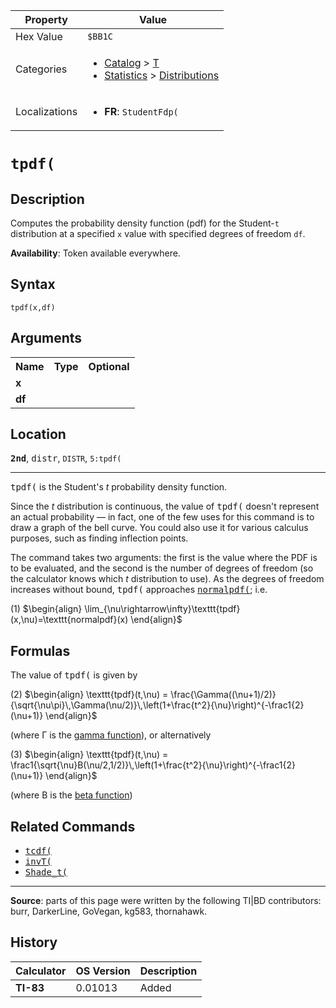 | Property      | Value |
|---------------|-------|
| Hex Value     | `$BB1C`|
| Categories    | <ul><li>[Catalog](<../categories/Catalog.md>) > [T](<../categories/Catalog.md#T>)</li><li>[Statistics](<../categories/Statistics.md>) > [Distributions](<../categories/Statistics.md#Distributions>)</li></ul> |
| Localizations | <ul><li><b>FR</b>: `StudentFdp(`</li></ul> |

# `tpdf(`

## Description
Computes the probability density function (pdf) for the Student-`t` distribution at a specified `x` value with specified degrees of freedom `df`.


<b>Availability</b>: Token available everywhere.

## Syntax
`tpdf(x,df)`

## Arguments
<table>
<tr><th>Name</th><th>Type</th><th>Optional</th></tr>

<tr><td><b>x</b></td><td></td><td></td></tr>

<tr><td><b>df</b></td><td></td><td></td></tr>

</table>

## Location
<tt><kbd><b>2nd</b></kbd></tt>, <kbd>distr</kbd>, `DISTR`, `5:tpdf(`
<hr>

<tt>tpdf(</tt> is the Student's _t_ probability density function.

Since the _t_ distribution is continuous, the value of <tt>tpdf(</tt> doesn't represent an actual probability — in fact, one of the few uses for this command is to draw a graph of the bell curve. You could also use it for various calculus purposes, such as finding inflection points.

The command takes two arguments: the first is the value where the PDF is to be evaluated, and the second is the number of degrees of freedom (so the calculator knows which _t_ distribution to use). As the degrees of freedom increases without bound, <tt>tpdf(</tt> approaches <tt><a href="normalpdf(.md">normalpdf(</a></tt>; i.e.

(1) $`\begin{align} \lim_{\nu\rightarrow\infty}\texttt{tpdf}(x,\nu)=\texttt{normalpdf}(x) \end{align}`$ 

## Formulas

The value of <tt>tpdf(</tt> is given by

(2) $`\begin{align} \texttt{tpdf}(t,\nu) = \frac{\Gamma((\nu+1)/2)}{\sqrt{\nu\pi}\,\Gamma(\nu/2)}\,\left(1+\frac{t^2}{\nu}\right)^{-\frac1{2}(\nu+1)} \end{align}`$ 

(where Γ is the [gamma function](http://en.wikipedia.org/wiki/Gamma_function)), or alternatively

(3) $`\begin{align} \texttt{tpdf}(t,\nu) = \frac1{\sqrt{\nu}B(\nu/2,1/2)}\,\left(1+\frac{t^2}{\nu}\right)^{-\frac1{2}(\nu+1)} \end{align}`$ 

(where B is the [beta function](http://en.wikipedia.org/wiki/Beta_function))

## Related Commands

*   <tt><a href="tcdf(.md">tcdf(</a></tt>
*   <tt><a href="invT(.md">invT(</a></tt>
*   <tt><a href="Shade_t(.md">Shade_t(</a></tt>

* * *

**Source**: parts of this page were written by the following TI|BD contributors: burr, DarkerLine, GoVegan, kg583, thornahawk.

## History
| Calculator | OS Version | Description |
|------------|------------|-------------|
| <b>TI-83</b> | 0.01013 | Added |


